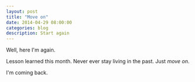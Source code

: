 ```yaml
---
layout: post
title: "Move on"
date: 2014-04-29 08:00:00
categories: blog
description: Start again
---
```



Well, here I'm again.

Lesson learned this month. Never ever stay living in the past. Just *move on*.

I'm coming back.